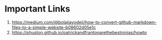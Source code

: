 # Important Links
1. https://medium.com/@bolajiayodeji/how-to-convert-github-markdown-files-to-a-simple-website-b08602d05e1c
1. https://phuston.github.io/patrickandfrantonarethebestninjas/howto

